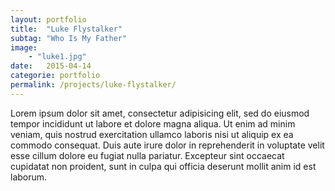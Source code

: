 ```yaml
---
layout: portfolio
title:  "Luke Flystalker"
subtag: "Who Is My Father"
image:
    - "luke1.jpg"
date:   2015-04-14
categorie: portfolio
permalink: /projects/luke-flystalker/
---
```


Lorem ipsum dolor sit amet, consectetur adipisicing elit, sed do eiusmod
tempor incididunt ut labore et dolore magna aliqua. Ut enim ad minim veniam,
quis nostrud exercitation ullamco laboris nisi ut aliquip ex ea commodo
consequat. Duis aute irure dolor in reprehenderit in voluptate velit esse
cillum dolore eu fugiat nulla pariatur. Excepteur sint occaecat cupidatat non
proident, sunt in culpa qui officia deserunt mollit anim id est laborum.